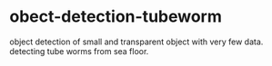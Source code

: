 # obect-detection-tubeworm
object detection of small and transparent object with very few data. detecting tube worms from sea floor.
